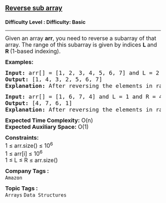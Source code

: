 <h2><a href="https://www.geeksforgeeks.org/problems/reverse-sub-array5620/1?page=2&category=Arrays,Strings&difficulty=Basic&status=unsolved&sortBy=submissions">Reverse sub array</a></h2><h3>Difficulty Level : Difficulty: Basic</h3><hr><div class="problems_problem_content__Xm_eO"><p><span style="font-size: 18px;">Given an array <strong>a</strong><strong>rr</strong>, you need to reverse a subarray of that array. The range of this subarray is given by indices <strong>L </strong>and<strong> R </strong>(1-based indexing).</span></p>
<p><span style="font-size: 18px;"><strong>Examples:</strong></span></p>
<pre><span style="font-size: 18px;"><strong>Input: </strong>arr[] = [1, 2, 3, 4, 5, 6, 7] and L = 2 and R = 4
<strong>Output: </strong>[1, 4, 3, 2, 5, 6, 7]
<strong>Explanation:</strong> After reversing the elements in range 2 to 4 (2, 3, 4), modified array is 1, <strong>4, 3, 2</strong>, 5, 6, 7.</span></pre>
<pre><span style="font-size: 18px;"><strong>Input:</strong> arr[] = [1, 6, 7, 4] and L = 1 and R = 4
<strong>Output: </strong>[4, 7, 6, 1]
<strong>Explanation: </strong>After reversing the elements in range 1 to 4 (1, 6, 7, 4), modified array is <strong>4, 7, 6, 1</strong>.
</span></pre>
<p><span style="font-size: 18px;"><strong>Expected Time Complexity:</strong> O(n)<br><strong>Expected Auxiliary Space:</strong>&nbsp;O(1)</span></p>
<p><span style="font-size: 18px;"><strong>Constraints:</strong><br>1 ≤ arr.size() ≤ 10<sup>6</sup><br>1 ≤ arr[i] ≤ 10<sup>6</sup><br>1 ≤ L ≤ R ≤ arr.size()</span></p></div><p><span style=font-size:18px><strong>Company Tags : </strong><br><code>Amazon</code>&nbsp;<br><p><span style=font-size:18px><strong>Topic Tags : </strong><br><code>Arrays</code>&nbsp;<code>Data Structures</code>&nbsp;